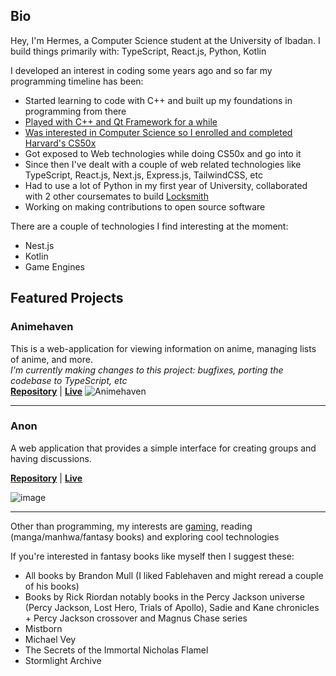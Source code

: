 ## Bio
Hey, I'm Hermes, a Computer Science student at the University of Ibadan. I build things primarily with: TypeScript, React.js, Python, Kotlin

I developed an interest in coding some years ago and so far my programming timeline has been:
- Started learning to code with C++ and built up my foundations in programming from there
- [Played with C++ and Qt Framework for a while](https://github.com/TruePadawan/Nipsie)
- [Was interested in Computer Science so I enrolled and completed Harvard's CS50x](https://certificates.cs50.io/704b684e-4a97-4871-a738-e96ce7ffa93b.pdf?size=letter)
- Got exposed to Web technologies while doing CS50x and go into it
- Since then I've dealt with a couple of web related technologies like TypeScript, React.js, Next.js, Express.js, TailwindCSS, etc
- Had to use a lot of Python in my first year of University, collaborated with 2 other coursemates to build [Locksmith](https://github.com/TruePadawan/Locksmith)
- Working on making contributions to open source software

There are a couple of technologies I find interesting at the moment:
- Nest.js
- Kotlin
- Game Engines

## Featured Projects
### Animehaven
This is a web-application for viewing information on anime, managing lists of anime, and more.  
_I'm currently making changes to this project: bugfixes, porting the codebase to TypeScript, etc_  
[**Repository**](https://github.com/TruePadawan/Animehaven-next) | [**Live**](https://animehaven-next.vercel.app/)
![Animehaven](https://user-images.githubusercontent.com/71678062/205748954-423e5a49-2289-4ee3-9585-05fe40bdbec0.png)

<hr />

### Anon
A web application that provides a simple interface for creating groups and having discussions.

[**Repository**](https://github.com/TruePadawan/Anon) | [**Live**](https://anon-posts.vercel.app/)
 
![image](https://github.com/TruePadawan/TruePadawan/assets/71678062/3397e030-215e-456a-a835-287d8a47e12e)

<hr />

Other than programming, my interests are [gaming](https://steamcommunity.com/id/hermeschi/), reading (manga/manhwa/fantasy books) and exploring cool technologies  

If you're interested in fantasy books like myself then I suggest these:
- All books by Brandon Mull (I liked Fablehaven and might reread a couple of his books)
- Books by Rick Riordan notably books in the Percy Jackson universe (Percy Jackson, Lost Hero, Trials of Apollo), Sadie and Kane chronicles + Percy Jackson crossover and Magnus Chase series
- Mistborn
- Michael Vey
- The Secrets of the Immortal Nicholas Flamel
- Stormlight Archive


